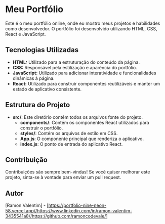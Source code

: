 # Meu Portfólio

Este é o meu portfólio online, onde eu mostro meus projetos e habilidades como desenvolvedor. O portfólio foi desenvolvido utilizando HTML, CSS, React e JavaScript.

## Tecnologias Utilizadas

- **HTML:** Utilizado para a estruturação do conteúdo da página.
- **CSS:** Responsável pela estilização e aparência do portfólio.
- **JavaScript:** Utilizado para adicionar interatividade e funcionalidades dinâmicas à página.
- **React:** Utilizado para construir componentes reutilizáveis e manter um estado de aplicativo consistente.

## Estrutura do Projeto

- **src/**: Este diretório contém todos os arquivos fonte do projeto.
  - **components/**: Contém os componentes React utilizados para construir o portfólio.
  - **styles/**: Contém os arquivos de estilo em CSS.
  - **App.js**: O componente principal que renderiza o aplicativo.
  - **index.js**: O ponto de entrada do aplicativo React.

## Contribuição

Contribuições são sempre bem-vindas! Se você quiser melhorar este projeto, sinta-se à vontade para enviar um pull request.

## Autor

[Ramon Valentim] - [https://portfolio-nine-neon-58.vercel.app//https://www.linkedin.com/in/ramon-valentim-3435541a8//https://github.com/ramoncodevale/]


